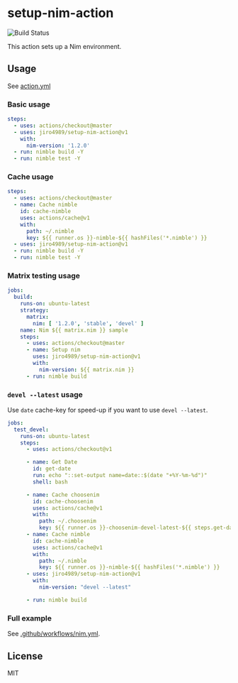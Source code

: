 # setup-nim-action

![Build Status](https://github.com/jiro4989/setup-nim-action/workflows/build/badge.svg)

This action sets up a Nim environment.

## Usage

See [action.yml](action.yml)

### Basic usage

```yaml
steps:
  - uses: actions/checkout@master
  - uses: jiro4989/setup-nim-action@v1
    with:
      nim-version: '1.2.0'
  - run: nimble build -Y
  - run: nimble test -Y
```

### Cache usage

```yaml
steps:
  - uses: actions/checkout@master
  - name: Cache nimble
    id: cache-nimble
    uses: actions/cache@v1
    with:
      path: ~/.nimble
      key: ${{ runner.os }}-nimble-${{ hashFiles('*.nimble') }}
  - uses: jiro4989/setup-nim-action@v1
  - run: nimble build -Y
  - run: nimble test -Y
```

### Matrix testing usage

```yaml
jobs:
  build:
    runs-on: ubuntu-latest
    strategy:
      matrix:
        nim: [ '1.2.0', 'stable', 'devel' ]
    name: Nim ${{ matrix.nim }} sample
    steps:
      - uses: actions/checkout@master
      - name: Setup nim
        uses: jiro4989/setup-nim-action@v1
        with:
          nim-version: ${{ matrix.nim }}
      - run: nimble build
```

### `devel --latest` usage

Use `date` cache-key for speed-up if you want to use `devel --latest`.

```yaml
jobs:
  test_devel:
    runs-on: ubuntu-latest
    steps:
      - uses: actions/checkout@v1

      - name: Get Date
        id: get-date
        run: echo "::set-output name=date::$(date "+%Y-%m-%d")"
        shell: bash

      - name: Cache choosenim
        id: cache-choosenim
        uses: actions/cache@v1
        with:
          path: ~/.choosenim
          key: ${{ runner.os }}-choosenim-devel-latest-${{ steps.get-date.outputs.date }}
      - name: Cache nimble
        id: cache-nimble
        uses: actions/cache@v1
        with:
          path: ~/.nimble
          key: ${{ runner.os }}-nimble-${{ hashFiles('*.nimble') }}
      - uses: jiro4989/setup-nim-action@v1
        with:
          nim-version: "devel --latest"

      - run: nimble build
```

### Full example

See [.github/workflows/nim.yml](.github/workflows/nim.yml).

## License

MIT
